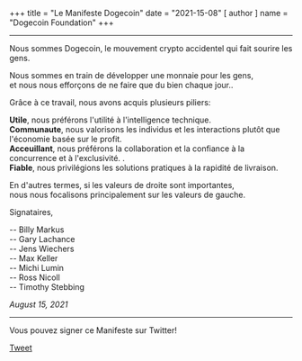 +++
title = "Le Manifeste Dogecoin"
date = "2021-15-08"
[ author ]
  name = "Dogecoin Foundation"
+++

---
Nous sommes Dogecoin, le mouvement crypto accidentel qui fait sourire les gens.

Nous sommes en train de développer une monnaie pour les gens, </br>
et nous nous efforçons de ne faire que du bien chaque jour..</br>

Grâce à ce travail, nous avons acquis plusieurs piliers:

**Utile**, nous préférons l'utilité à l'intelligence technique.</br>
**Communaute**, nous valorisons les individus et les interactions plutôt que l'économie basée sur le profit.</br>
**Acceuillant**, nous préférons la collaboration et la confiance à la concurrence et à l'exclusivité.
.</br>
**Fiable**, nous privilégions les solutions pratiques à la rapidité de livraison. </br>

En d'autres termes, si les valeurs de droite sont importantes,</br>
nous nous focalisons principalement sur les valeurs de gauche. 


Signataires, 

  -- Billy Markus</br>
  -- Gary Lachance</br>
  -- Jens Wiechers</br>
  -- Max Keller</br>
  -- Michi Lumin</br>
  -- Ross Nicoll</br>
  -- Timothy Stebbing

_August 15, 2021_

---

<div class='center'>
Vous pouvez signer ce Manifeste sur Twitter!

<a href="https://twitter.com/share?ref_src=twsrc%5Etfw" class="twitter-share-button" data-size="large" data-text="I&#39;m signing the Dogecoin Manifesto! @dogecoinFdn @dogecoin" data-url="https://foundation.dogecoin.com/manifesto" data-hashtags="dogecoinManifesto" data-related="dogecoinFdn,dogecoin" data-show-count="false">Tweet</a><script async src="https://platform.twitter.com/widgets.js" charset="utf-8"></script>
</div>
